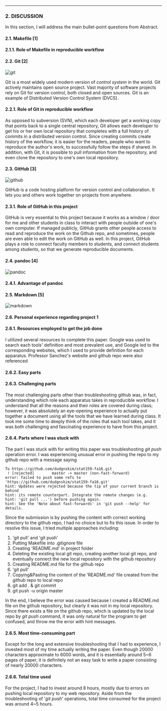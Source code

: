 - - -

### **2. DISCUSSION**

In this section, I will address the main bullet-point questions from Abstract.

#### **2.1. Makefile** [1]


#### **2.1.1. Role of Makefile in reproducible workflow**


#### **2.2. Git** [2]
![git](../images/git-logo.png)

Git is a most widely used modern version of _control system_ in the world. Git actively maintains open source project. Vast majority of software projects rely on Git for version control, both closed and open sources. Git is an example of Distributed Version Control System (DVCS).

#### **2.2.1. Role of Git in reproducible workflow**

As opposed to subversion (SVN), which each developer get a working copy that points back to a single central repository, Git allows each developer to get his or her own local repository that completes with a full history of commits in a distributed version control. Since creating commits create history of the workflow, it is easier for the readers, people who want to reproduce the author's work, to successfully follow the steps if shared. In addition, with Git, it is possible to pull information from the repository, and even clone the repository to one's own local repository.

#### **2.3. GitHub** [3]
![github](../images/github-logo.png)

GitHub is a code hosting platform for version control and collaboration. It lets you and others work together on projects from anywhere.

#### **2.3.1. Role of GitHub in this project**

GitHub is very essential to this project because it works as a window / door for me and other students in class to interact with people outside of one's own computer. If managed publicly, GitHub grants other people access to read and reproduce the work on the Github repo, and sometimes, people are even able to edit the work on GitHub as well. In this project, GitHub plays a role to connect faculty members to students, and connect students among students, so that we generate reproducible documents.

#### **2.4. pandoc** [4]
![pandoc](../images/pandoc-logo.png)



#### **2.4.1. Advantage of pandoc**


#### **2.5. Markdown** [5]
![markdown](../images/markdown-logo.png)



#### **2.6. Personal experience regarding project 1**


#### **2.6.1. Resources employed to get the job done**

I utilized several resources to complete this paper. Google was used to search each tools' definition and most prevalent use, and Google led to the corresponding websites, which I used to provide definition for each apparatus. Professor Sanchez's website and github repo were also referenced

#### **2.6.2. Easy parts**


#### **2.6.3. Challenging parts**

The most challenging parts other than troubleshooting github was, in fact, understanding which role each apparatus takes in reproducible workflow. I understand that all the reasons and their roles are covered during class; however, it was absolutely an eye-opening experience to actually put together a document using all the tools that we have learned during class. It took me some time to deeply think of the roles that each tool takes, and it was both challenging and fascinating experience to have from this project.

#### **2.6.4. Parts where I was stuck with**

The part I was stuck with for writing this paper was troubleshooting _git push_ operation error. I was experiencing unusual error in pushing the repo to my github repo with a message saying

	To https://github.com/dudgnskim/stat159-fa16.git
	 ! [rejected]        master -> master (non-fast-forward)
	error: failed to push some refs to 'https://github.com/dudgnskim/stat159-fa16.git'
	hint: Updates were rejected because the tip of your current branch is behind
	hint: its remote counterpart. Integrate the remote changes (e.g.
	hint: 'git pull ...') before pushing again.
	hint: See the 'Note about fast-forwards' in 'git push --help' for details.

Since the submission is by pushing the content with correct working directory to the github repo, I had no choice but to fix this issue. In order to resolve this issue, I tried multiple approaches including:

1. 'git pull' and 'git push'
2. Putting Makefile into .gitignore file
3. Creating 'README.md' in project folder
4. Deleting the existing local git repo, creating another local git repo, and eventually connect the new local repository with the github repository
5. Creating README.md file for the github repo
6. 'git pull'
7. Copying&Pasting the content of the 'README.md' file created from the github repo to local repo
8. git add . & git commit
9. git push -u origin master

In the end, I believe the error was caused because I created a README.md file on the github repository, but clearly it was not in my local repository. Since there exists a file on the github repo, which is updated by the local repo by _git push_ command, it was only natural for the program to get confused, and throw me the error with hint messages.
 

#### **2.6.5. Most time-consuming part**

Except for the long and extensive troubleshooting that I had to experience, I invested most of my time actually writing the paper. Even though 20000 characters approximate to 6000 words, and it is essentially around 5~6 pages of paper, it is definitely not an easy task to write a paper consisting of nearly 20000 characters.

#### **2.6.6. Total time used**

For the project, I had to invest around 8 hours, mostly due to errors on pushing local repository to my web repository. Aside from the troubleshooting of '_git push_' operations, total time consumed for the project was around 4~5 hours.


